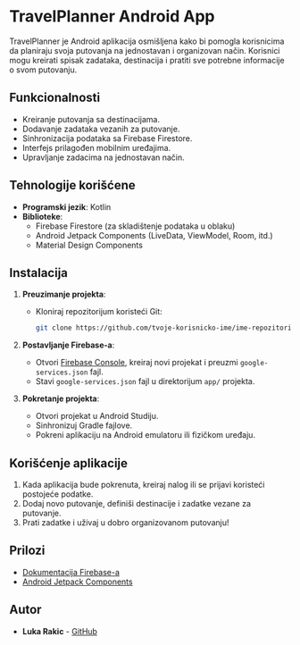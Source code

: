 # TravelPlanner Android App

TravelPlanner je Android aplikacija osmišljena kako bi pomogla korisnicima da planiraju svoja putovanja na jednostavan i organizovan način. Korisnici mogu kreirati spisak zadataka, destinacija i pratiti sve potrebne informacije o svom putovanju.

## Funkcionalnosti

- Kreiranje putovanja sa destinacijama.
- Dodavanje zadataka vezanih za putovanje.
- Sinhronizacija podataka sa Firebase Firestore.
- Interfejs prilagođen mobilnim uređajima.
- Upravljanje zadacima na jednostavan način.

## Tehnologije korišćene

- **Programski jezik**: Kotlin
- **Biblioteke**:
  - Firebase Firestore (za skladištenje podataka u oblaku)
  - Android Jetpack Components (LiveData, ViewModel, Room, itd.)
  - Material Design Components

## Instalacija

1. **Preuzimanje projekta**:
   - Kloniraj repozitorijum koristeći Git:
     ```bash
     git clone https://github.com/tvoje-korisnicko-ime/ime-repozitorijuma.git
     ```

2. **Postavljanje Firebase-a**:
   - Otvori [Firebase Console](https://console.firebase.google.com/), kreiraj novi projekat i preuzmi `google-services.json` fajl.
   - Stavi `google-services.json` fajl u direktorijum `app/` projekta.

3. **Pokretanje projekta**:
   - Otvori projekat u Android Studiju.
   - Sinhronizuj Gradle fajlove.
   - Pokreni aplikaciju na Android emulatoru ili fizičkom uređaju.

## Korišćenje aplikacije

1. Kada aplikacija bude pokrenuta, kreiraj nalog ili se prijavi koristeći postojeće podatke.
2. Dodaj novo putovanje, definiši destinacije i zadatke vezane za putovanje.
3. Prati zadatke i uživaj u dobro organizovanom putovanju!

## Prilozi

- [Dokumentacija Firebase-a](https://firebase.google.com/docs)
- [Android Jetpack Components](https://developer.android.com/jetpack)

## Autor

- **Luka Rakic** - [GitHub](https://github.com/LukaRakic00)
